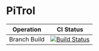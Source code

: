 # PiTrol
| Operation  | CI Status |
| ------------- | ------------- |
| Branch Build  | [![Build Status](https://travis-ci.org/AlKass/PiTrol.svg?branch=master)](https://travis-ci.org/AlKass/PiTrol)  |
